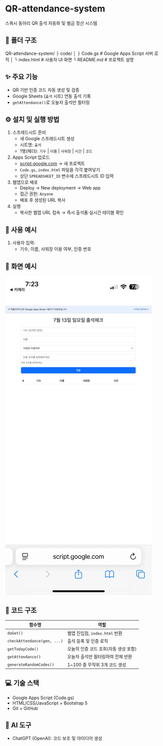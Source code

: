 # QR-attendance-system

스쿼시 동아리 QR 출석 자동화 및 벌금 정산 시스템

## 📁 폴더 구조
QR-attendance-system/
├ code/
│   ├ Code.gs      # Google Apps Script 서버 로직
│   └ index.html   # 사용자 UI 화면
└ README.md        # 프로젝트 설명


## ✨ 주요 기능
- QR 기반 인증 코드 자동 생성 및 검증  
- Google Sheets (`출석` 시트) 연동 출석 기록  
- `getAttendance()`로 오늘자 출석만 필터링   

## ⚙️ 설치 및 실행 방법
1. 스프레드시트 준비  
   - 새 Google 스프레드시트 생성  
   - 시트명: `출석`  
   - 1행(헤더): `기수` | `이름` | `샤워장` | `시간` | `코드`  
2. Apps Script 업로드  
   - [script.google.com](https://script.google.com) → 새 프로젝트  
   - `Code.gs`, `index.html` 파일을 각각 붙여넣기  
   - 상단 `SPREADSHEET_ID` 변수에 스프레드시트 ID 입력  
3. 웹앱으로 배포  
   - Deploy → New deployment → Web app  
   - 접근 권한: `Anyone`  
   - 배포 후 생성된 URL 복사  
4. 실행  
   - 복사한 웹앱 URL 접속 → 즉시 출석폼·실시간 테이블 확인  

## 🧪 사용 예시
1. 사용자 입력:  
   - 기수, 이름, 샤워장 이용 여부, 인증 번호  


## 📄 화면 예시
![출석 체크 폼](screenshots/form.png.jpg)

## 🧩 코드 구조
| 함수명                    | 역할                                     |
|---------------------------|------------------------------------------|
| `doGet()`                 | 웹앱 진입점, `index.html` 반환           |
| `checkAttendance(gen, ...)` | 출석 등록 및 인증 로직                    |
| `getTodayCode()`          | 오늘의 인증 코드 조회(자동 생성 포함)    |
| `getAttendance()`         | 오늘자 출석만 필터링하여 전체 반환       |
| `generateRandomCodes()`   | 1~100 중 무작위 3개 코드 생성           |

## 💻 기술 스택
- Google Apps Script (Code.gs)
- HTML/CSS/JavaScript + Bootstrap 5
- Git + GitHub

## 🤖 AI 도구
- ChatGPT (OpenAI): 코드 보조 및 아이디어 생성
